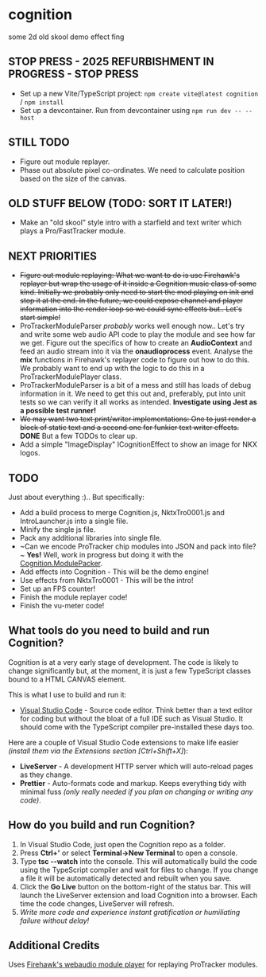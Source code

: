 # cognition

some 2d old skool demo effect fing

## STOP PRESS - 2025 REFURBISHMENT IN PROGRESS - STOP PRESS

- Set up a new Vite/TypeScript project: `npm create vite@latest cognition` / `npm install`
- Set up a devcontainer. Run from devcontainer using `npm run dev -- --host`

## STILL TODO

- Figure out module replayer.
- Phase out absolute pixel co-ordinates. We need to calculate position based on the size of the canvas.

## OLD STUFF BELOW (TODO: SORT IT LATER!)

- Make an "old skool" style intro with a starfield and text writer which plays a Pro/FastTracker module.

## NEXT PRIORITIES

- ~~Figure out module replaying: What we want to do is use Firehawk's replayer but wrap the usage of it inside a Cognition music class of some kind. Initially we probably only need to start the mod playing on init and stop it at the end. In the future, we could expose channel and player information into the render loop so we could sync effects but.. Let's start simple!~~
- ProTrackerModuleParser _probably_ works well enough now.. Let's try and write some web audio API code to play the module and see how far we get. Figure out the specifics of how to create an **AudioContext** and feed an audio stream into it via the **onaudioprocess** event. Analyse the **mix** functions in Firehawk's replayer code to figure out how to do this. We probably want to end up with the logic to do this in a ProTrackerModulePlayer class.
- ProTrackerModuleParser is a bit of a mess and still has loads of debug information in it. We need to get this out and, preferably, put into unit tests so we can verify it all works as intended. **Investigate using Jest as a possible test runner!**
- ~~We may want two text print/writer implementations: One to just render a block of static text and a second one for funkier text writer effects.~~ **DONE** But a few TODOs to clear up.
- Add a simple "ImageDisplay" ICognitionEffect to show an image for NKX logos.

## TODO

Just about everything :).. But specifically:

- Add a build process to merge Cognition.js, NktxTro0001.js and IntroLauncher.js into a single file.
- Minify the single js file.
- Pack any additional libraries into single file.
- ~Can we encode ProTracker chip modules into JSON and pack into file?~ **Yes!** Well, work in progress but doing it with the [Cognition.ModulePacker](https://github.com/rarelyprolific/Cognition.ModulePacker).
- Add effects into Cognition - This will be the demo engine!
- Use effects from NktxTro0001 - This will be the intro!
- Set up an FPS counter!
- Finish the module replayer code!
- Finish the vu-meter code!

## What tools do you need to build and run Cognition?

Cognition is at a very early stage of development. The code is likely to change significantly but, at the moment, it is just a few TypeScript classes bound to a HTML CANVAS element.

This is what I use to build and run it:

- [Visual Studio Code](https://code.visualstudio.com/) - Source code editor. Think better than a text editor for coding but without the bloat of a full IDE such as Visual Studio. It should come with the TypeScript compiler pre-installed these days too.

Here are a couple of Visual Studio Code extensions to make life easier _(install them via the Extensions section [Ctrl+Shift+X]_):

- **LiveServer** - A development HTTP server which will auto-reload pages as they change.
- **Prettier** - Auto-formats code and markup. Keeps everything tidy with minimal fuss _(only really needed if you plan on changing or writing any code)_.

## How do you build and run Cognition?

1. In Visual Studio Code, just open the Cognition repo as a folder.
2. Press **Ctrl+'** or select **Terminal->New Terminal** to open a console.
3. Type **tsc --watch** into the console. This will automatically build the code using the TypeScript compiler and wait for files to change. If you change a file it will be automatically detected and rebuilt when you save.
4. Click the **Go Live** button on the bottom-right of the status bar. This will launch the LiveServer extension and load Cognition into a browser. Each time the code changes, LiveServer will refresh.
5. _Write more code and experience instant gratification or humiliating failure without delay!_

## Additional Credits

Uses [Firehawk's webaudio module player](https://github.com/jhalme/webaudio-mod-player) for replaying ProTracker modules.

